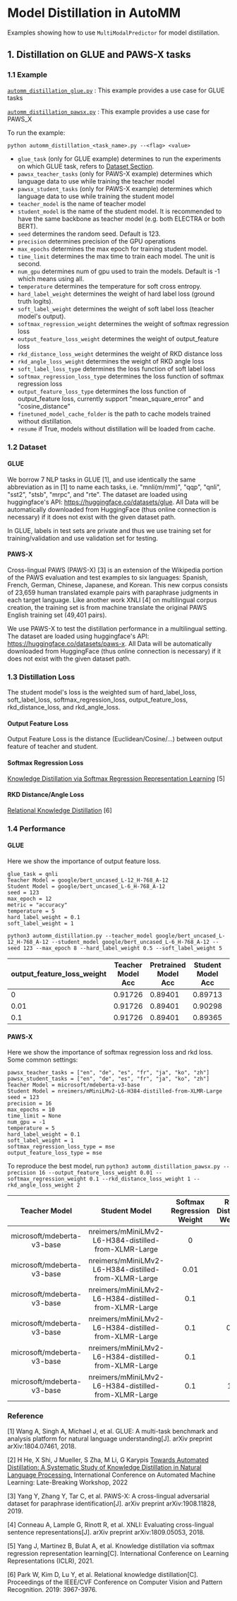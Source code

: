 # Model Distillation in AutoMM

Examples showing how to use `MultiModalPredictor` for model distillation.

## 1. Distillation on GLUE and PAWS-X tasks

### 1.1 Example

[`automm_distillation_glue.py`](./automm_distillation_glue.py) : This example provides a use case for GLUE tasks

[`automm_distillation_pawsx.py`](./automm_distillation_pawsx.py) : This example provides a use case for PAWS_X

To run the example:

`python automm_distillation_<task_name>.py --<flag> <value>`

- `glue_task` (only for GLUE example) determines to run the experiments on which GLUE task, refers to [Dataset Section](###1.2-Datasets).
- `pawsx_teacher_tasks` (only for PAWS-X example) determines which language data to use while training the teacher model
- `pawsx_student_tasks` (only for PAWS-X example) determines which language data to use while training the student model
- `teacher_model` is the name of teacher model
- `student_model` is the name of the student model. It is recommended to have the same backbone as teacher model (e.g. both ELECTRA or both BERT).
- `seed` determines the random seed. Default is 123.
- `precision` determines precision of the GPU operations
- `max_epochs` determines the max epoch for training student model.
- `time_limit` determines the max time to train each model. The unit is second.
- `num_gpu` determines num of gpu used to train the models. Default is -1 which means using all.
- `temperature` determines the temperature for soft cross entropy.
- `hard_label_weight` determines the weight of hard label loss (ground truth logits).
- `soft_label_weight` determines the weight of soft label loss (teacher model's output).
- `softmax_regression_weight` determines the weight of softmax regression loss
- `output_feature_loss_weight` determines the weight of output_feature loss
- `rkd_distance_loss_weight` determines the weight of RKD distance loss
- `rkd_angle_loss_weight` determines the weight of RKD angle loss
- `soft_label_loss_type` determines the loss function of soft label loss
- `softmax_regression_loss_type` determines the loss function of softmax regression loss
- `output_feature_loss_type` determines the loss function of output_feature loss, currently support "mean_square_error" and "cosine_distance"
- `finetuned_model_cache_folder` is the path to cache models trained without distillation.
- `resume` if True, models without distillation will be loaded from cache.

### 1.2 Dataset

#### GLUE

We borrow 7 NLP tasks in GLUE [1], and use identically the same abbreviation as in [1] to name each tasks,
i.e. "mnli(m/mm)", "qqp", "qnli", "sst2", "stsb", "mrpc", and "rte".
The dataset are loaded using huggingface's API: https://huggingface.co/datasets/glue.
All Data will be automatically downloaded from HuggingFace (thus online connection is necessary) if it does not exist with the given dataset path.

In GLUE, labels in test sets are private and thus we use training set for training/validation and use validation set for testing.

#### PAWS-X

Cross-lingual PAWS (PAWS-X) [3] is an extension of the Wikipedia portion
of the PAWS evaluation and test examples to six languages:
Spanish, French, German, Chinese, Japanese, and Korean.
This new corpus consists of 23,659 human translated example pairs
with paraphrase judgments in each target language.
Like another work XNLI [4] on multilingual corpus creation,
the training set is from machine translate the original PAWS English training set (49,401 pairs).

We use PAWS-X to test the distillation performance in a multilingual setting.
The dataset are loaded using huggingface's API: https://huggingface.co/datasets/paws-x.
All Data will be automatically downloaded from HuggingFace (thus online connection is necessary) if it does not exist with the given dataset path.

### 1.3 Distillation Loss

The student model's loss is the weighted sum of hard_label_loss, soft_label_loss,
softmax_regression_loss, output_feature_loss, rkd_distance_loss, and rkd_angle_loss.

#### Output Feature Loss

Output Feature Loss is the distance (Euclidean/Cosine/...) between output feature
of teacher and student.

#### Softmax Regression Loss

[Knowledge Distillation via Softmax Regression Representation Learning](https://www.adrianbulat.com/downloads/ICLR2021/knowledge_distillation_via_softmax_regression_representation_learning.pdf) [5]

#### RKD Distance/Angle Loss

[Relational Knowledge Distillation](https://arxiv.org/abs/1904.05068?context=cs.LG) [6]

### 1.4 Performance

#### GLUE

Here we show the importance of output feature loss.

```
glue_task = qnli
Teacher Model = google/bert_uncased_L-12_H-768_A-12
Student Model = google/bert_uncased_L-6_H-768_A-12
seed = 123
max_epoch = 12
metric = "accuracy"
temperature = 5
hard_label_weight = 0.1
soft_label_weight = 1
```

`python3 automm_distillation.py --teacher_model google/bert_uncased_L-12_H-768_A-12 --student_model google/bert_uncased_L-6_H-768_A-12 --seed 123 --max_epoch 8 --hard_label_weight 0.5 --soft_label_weight 5`

| output_feature_loss_weight | Teacher Model Acc | Pretrained Model Acc | Student Model Acc | Distillation Ratio [2] | Speed Up |
| -------------------------- | ----------------- | -------------------- | ----------------- | ---------------------- | -------- |
| 0                          | 0.91726           | 0.89401              | 0.89713           | 0.13                   | 3.52x    |
| 0.01                       | 0.91726           | 0.89401              | 0.90298           | 0.39                   | 3.52x    |
| 0.1                        | 0.91726           | 0.89401              | 0.89365           | -0.02                  | 3.52x    |

#### PAWS-X

Here we show the importance of softmax regression loss and rkd loss. Some common settings:

```
pawsx_teacher_tasks = ["en", "de", "es", "fr", "ja", "ko", "zh"]
pawsx_student_tasks = ["en", "de", "es", "fr", "ja", "ko", "zh"]
Teacher Model = microsoft/mdeberta-v3-base
Student Model = nreimers/mMiniLMv2-L6-H384-distilled-from-XLMR-Large
seed = 123
precision = 16
max_epochs = 10
time_limit = None
num_gpu = -1
temperature = 5
hard_label_weight = 0.1
soft_label_weight = 1
softmax_regression_loss_type = mse
output_feature_loss_type = mse
```

To reproduce the best model, run
`python3 automm_distillation_pawsx.py --precision 16 --output_feature_loss_weight 0.01 --softmax_regression_weight 0.1 --rkd_distance_loss_weight 1 --rkd_angle_loss_weight 2`

|       Teacher Model        |                    Student Model                     | Softmax Regression Weight | RKD Distance Weight | RKD Angle Weight | Teacher Performance | No Distill Performance | Student Performance | Distillation Ratio | Speed Up |
| :------------------------: | :--------------------------------------------------: | :-----------------------: | :-----------------: | :--------------: | :-----------------: | :--------------------: | :-----------------: | :----------------: | :------: |
| microsoft/mdeberta-v3-base | nreimers/mMiniLMv2-L6-H384-distilled-from-XLMR-Large |             0             |          0          |        0         |       0.91293       |        0.88493         |       0.88857       |       0.1301       |  ~3.3x   |
| microsoft/mdeberta-v3-base | nreimers/mMiniLMv2-L6-H384-distilled-from-XLMR-Large |           0.01            |          0          |        0         |       0.91293       |        0.88493         |       0.8855        |      0.02041       |  ~3.3x   |
| microsoft/mdeberta-v3-base | nreimers/mMiniLMv2-L6-H384-distilled-from-XLMR-Large |            0.1            |          0          |        0         |       0.91293       |        0.88493         |       0.89093       |      0.21429       |  ~3.3x   |
| microsoft/mdeberta-v3-base | nreimers/mMiniLMv2-L6-H384-distilled-from-XLMR-Large |            0.1            |         0.1         |       0.2        |       0.91293       |        0.88493         |       0.89264       |      0.27551       |  ~3.3x   |
| microsoft/mdeberta-v3-base | nreimers/mMiniLMv2-L6-H384-distilled-from-XLMR-Large |            0.1            |          1          |        2         |       0.91293       |        0.88493         |        0.891        |      0.21684       |  ~3.3x   |
| microsoft/mdeberta-v3-base | nreimers/mMiniLMv2-L6-H384-distilled-from-XLMR-Large |            0.1            |         10          |        20        |       0.91293       |        0.88493         |       0.88971       |      0.17092       |  ~3.3x   |

### Reference

[1] Wang A, Singh A, Michael J, et al.
GLUE: A multi-task benchmark and analysis platform for natural language understanding[J].
arXiv preprint arXiv:1804.07461, 2018.

[2] H He, X Shi, J Mueller, S Zha, M Li, G Karypis
[Towards Automated Distillation: A Systematic Study of Knowledge Distillation in Natural Language Processing.](https://automl.cc/wp-content/uploads/2022/07/towards_automated_distillation.pdf)
International Conference on Automated Machine Learning: Late-Breaking Workshop, 2022

[3] Yang Y, Zhang Y, Tar C, et al.
PAWS-X: A cross-lingual adversarial dataset for paraphrase identification[J].
arXiv preprint arXiv:1908.11828, 2019.

[4] Conneau A, Lample G, Rinott R, et al.
XNLI: Evaluating cross-lingual sentence representations[J].
arXiv preprint arXiv:1809.05053, 2018.

[5] Yang J, Martinez B, Bulat A, et al. Knowledge distillation via softmax regression representation learning[C].
International Conference on Learning Representations (ICLR), 2021.

[6] Park W, Kim D, Lu Y, et al. Relational knowledge distillation[C].
Proceedings of the IEEE/CVF Conference on Computer Vision and Pattern Recognition.
2019: 3967-3976.

